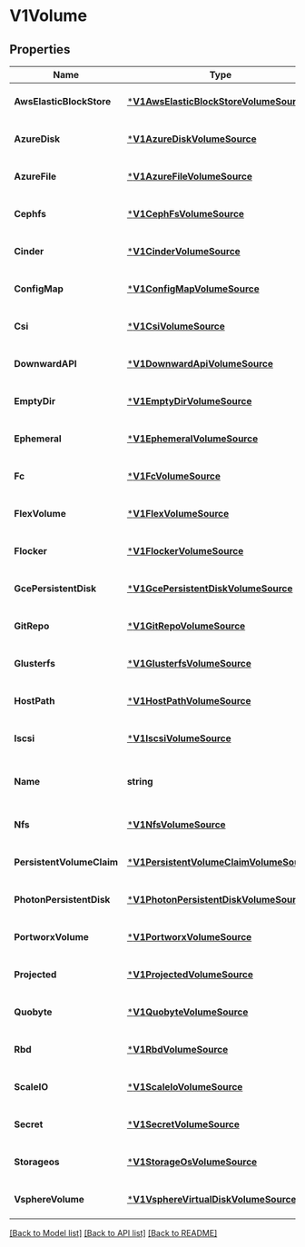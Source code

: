 # V1Volume

## Properties
Name | Type | Description | Notes
------------ | ------------- | ------------- | -------------
**AwsElasticBlockStore** | [***V1AwsElasticBlockStoreVolumeSource**](V1AWSElasticBlockStoreVolumeSource.md) |  | [optional] [default to null]
**AzureDisk** | [***V1AzureDiskVolumeSource**](V1AzureDiskVolumeSource.md) |  | [optional] [default to null]
**AzureFile** | [***V1AzureFileVolumeSource**](V1AzureFileVolumeSource.md) |  | [optional] [default to null]
**Cephfs** | [***V1CephFsVolumeSource**](V1CephFSVolumeSource.md) |  | [optional] [default to null]
**Cinder** | [***V1CinderVolumeSource**](V1CinderVolumeSource.md) |  | [optional] [default to null]
**ConfigMap** | [***V1ConfigMapVolumeSource**](V1ConfigMapVolumeSource.md) |  | [optional] [default to null]
**Csi** | [***V1CsiVolumeSource**](V1CSIVolumeSource.md) |  | [optional] [default to null]
**DownwardAPI** | [***V1DownwardApiVolumeSource**](V1DownwardAPIVolumeSource.md) |  | [optional] [default to null]
**EmptyDir** | [***V1EmptyDirVolumeSource**](V1EmptyDirVolumeSource.md) |  | [optional] [default to null]
**Ephemeral** | [***V1EphemeralVolumeSource**](V1EphemeralVolumeSource.md) |  | [optional] [default to null]
**Fc** | [***V1FcVolumeSource**](V1FCVolumeSource.md) |  | [optional] [default to null]
**FlexVolume** | [***V1FlexVolumeSource**](V1FlexVolumeSource.md) |  | [optional] [default to null]
**Flocker** | [***V1FlockerVolumeSource**](V1FlockerVolumeSource.md) |  | [optional] [default to null]
**GcePersistentDisk** | [***V1GcePersistentDiskVolumeSource**](V1GCEPersistentDiskVolumeSource.md) |  | [optional] [default to null]
**GitRepo** | [***V1GitRepoVolumeSource**](V1GitRepoVolumeSource.md) |  | [optional] [default to null]
**Glusterfs** | [***V1GlusterfsVolumeSource**](V1GlusterfsVolumeSource.md) |  | [optional] [default to null]
**HostPath** | [***V1HostPathVolumeSource**](V1HostPathVolumeSource.md) |  | [optional] [default to null]
**Iscsi** | [***V1IscsiVolumeSource**](V1ISCSIVolumeSource.md) |  | [optional] [default to null]
**Name** | **string** | Volume&#39;s name. Must be a DNS_LABEL and unique within the pod. More info: https://kubernetes.io/docs/concepts/overview/working-with-objects/names/#names | [default to null]
**Nfs** | [***V1NfsVolumeSource**](V1NFSVolumeSource.md) |  | [optional] [default to null]
**PersistentVolumeClaim** | [***V1PersistentVolumeClaimVolumeSource**](V1PersistentVolumeClaimVolumeSource.md) |  | [optional] [default to null]
**PhotonPersistentDisk** | [***V1PhotonPersistentDiskVolumeSource**](V1PhotonPersistentDiskVolumeSource.md) |  | [optional] [default to null]
**PortworxVolume** | [***V1PortworxVolumeSource**](V1PortworxVolumeSource.md) |  | [optional] [default to null]
**Projected** | [***V1ProjectedVolumeSource**](V1ProjectedVolumeSource.md) |  | [optional] [default to null]
**Quobyte** | [***V1QuobyteVolumeSource**](V1QuobyteVolumeSource.md) |  | [optional] [default to null]
**Rbd** | [***V1RbdVolumeSource**](V1RBDVolumeSource.md) |  | [optional] [default to null]
**ScaleIO** | [***V1ScaleIoVolumeSource**](V1ScaleIOVolumeSource.md) |  | [optional] [default to null]
**Secret** | [***V1SecretVolumeSource**](V1SecretVolumeSource.md) |  | [optional] [default to null]
**Storageos** | [***V1StorageOsVolumeSource**](V1StorageOSVolumeSource.md) |  | [optional] [default to null]
**VsphereVolume** | [***V1VsphereVirtualDiskVolumeSource**](V1VsphereVirtualDiskVolumeSource.md) |  | [optional] [default to null]

[[Back to Model list]](../README.md#documentation-for-models) [[Back to API list]](../README.md#documentation-for-api-endpoints) [[Back to README]](../README.md)


